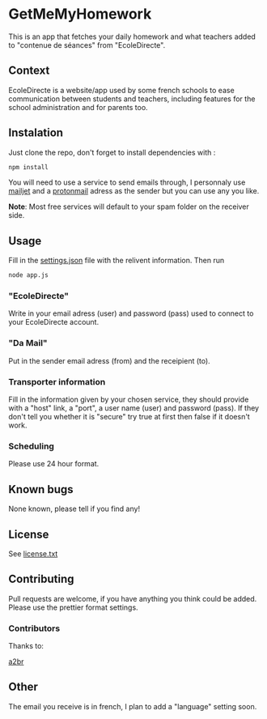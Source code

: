 # GetMeMyHomework

This is an app that fetches your daily homework and what teachers added to "contenue de séances" from "EcoleDirecte".

## Context

EcoleDirecte is a website/app used by some french schools to ease communication between students and teachers, including features for the school administration and for parents too.

## Instalation

Just clone the repo, don't forget to install dependencies with :

```bash
npm install
```

You will need to use a service to send emails through, I personnaly use [mailjet](https://www.mailjet.com/) and a [protonmail](https://protonmail.com) adress as the sender but you can use any you like.

**Note**: Most free services will default to your spam folder on the receiver side.

## Usage

Fill in the [settings.json](./settings.json) file with the relivent information.
Then run

```bash
node app.js
```

### "EcoleDirecte"

Write in your email adress (user) and password (pass) used to connect to your EcoleDirecte account.

### "Da Mail"

Put in the sender email adress (from) and the receipient (to).

### Transporter information

Fill in the information given by your chosen service, they should provide with a "host" link, a "port", a user name (user) and password (pass). If they don't tell you whether it is "secure" try true at first then false if it doesn't work.

### Scheduling

Please use 24 hour format.

## Known bugs

None known, please tell if you find any!

## License

See [license.txt](./license.txt)

## Contributing

Pull requests are welcome, if you have anything you think could be added. Please use the prettier format settings.

### Contributors

Thanks to:

[a2br](https://github.com/a2br)

## Other

The email you receive is in french, I plan to add a "language" setting soon.

